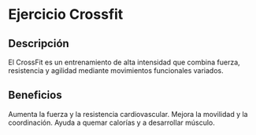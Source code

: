 # Ejercicio Crossfit

## Descripción
El CrossFit es un entrenamiento de alta intensidad que combina fuerza, resistencia y agilidad mediante movimientos funcionales variados.
## Beneficios
Aumenta la fuerza y la resistencia cardiovascular.
Mejora la movilidad y la coordinación.
Ayuda a quemar calorías y a desarrollar músculo.
